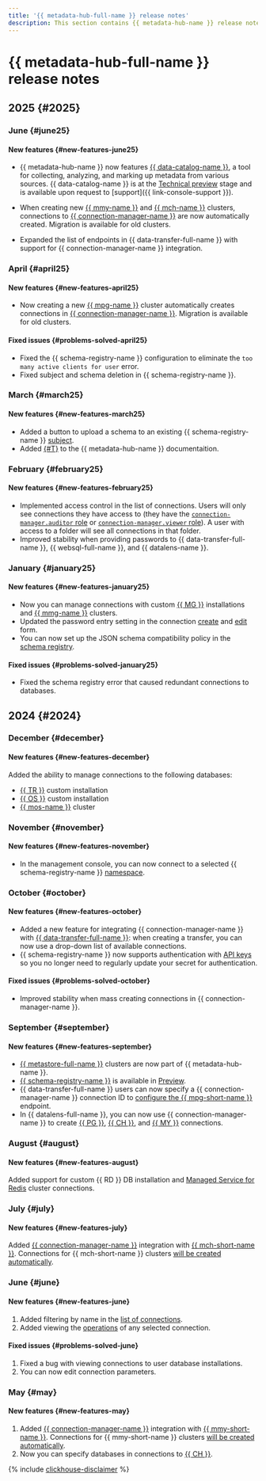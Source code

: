 ```yaml
---
title: '{{ metadata-hub-full-name }} release notes'
description: This section contains {{ metadata-hub-name }} release notes.
---
```


# {{ metadata-hub-full-name }} release notes

## 2025 {#2025}

### June {#june25}

#### New features {#new-features-june25}


* {{ metadata-hub-name }} now features [{{ data-catalog-name }}](../concepts/data-catalog.md), a tool for collecting, analyzing, and marking up metadata from various sources. {{ data-catalog-name }} is at the [Technical preview](../../overview/concepts/launch-stages.md) stage and is available upon request to [support]({{ link-console-support }}).

* When creating new [{{ mmy-name }}](../../managed-mysql/operations/cluster-create.md) and [{{ mch-name }}](../../managed-clickhouse/operations/cluster-create.md) clusters, connections to [{{ connection-manager-name }}](../concepts/connection-manager.md) are now automatically created. Migration is available for old clusters.


* Expanded the list of endpoints in {{ data-transfer-full-name }} with support for {{ connection-manager-name }} integration.

### April {#april25}

#### New features {#new-features-april25}


* Now creating a new [{{ mpg-name }}](../../managed-postgresql/operations/cluster-create.md) cluster automatically creates connections in [{{ connection-manager-name }}](../concepts/connection-manager.md). Migration is available for old clusters.


#### Fixed issues {#problems-solved-april25}

* Fixed the {{ schema-registry-name }} configuration to eliminate the `too many active clients for user` error.
* Fixed subject and schema deletion in {{ schema-registry-name }}.


### March {#march25}

#### New features {#new-features-march25}

* Added a button to upload a schema to an existing {{ schema-registry-name }} [subject](../concepts/schema-registry.md#subject).
* Added [{#T}](../public-talks.md) to the {{ metadata-hub-name }} documentaition.

### February {#february25}

#### New features {#new-features-february25}

* Implemented access control in the list of connections. Users will only see connections they have access to (they have the [`connection-manager.auditor` role](../security/connection-manager-roles.md#connection-manager-auditor) or [`connection-manager.viewer` role](../security/connection-manager-roles.md#connection-manager-viewer)). A user with access to a folder will see all connections in that folder.
* Improved stability when providing passwords to {{ data-transfer-full-name }}, {{ websql-full-name }}, and {{ datalens-name }}.

### January {#january25}

#### New features {#new-features-january25}

* Now you can manage connections with custom [{{ MG }}](../operations/create-connection.md#mongodb-on-premise) installations and [{{ mmg-name }}](../operations/create-connection.md#mdb-mongodb) clusters.
* Updated the password entry setting in the connection [create](../operations/create-connection.md) and [edit](../operations/update-connection.md) form. 
* You can now set up the JSON schema compatibility policy in the [schema registry](../concepts/schema-registry.md).

#### Fixed issues {#problems-solved-january25}

* Fixed the schema registry error that caused redundant connections to databases.

## 2024 {#2024}

### December {#december}

#### New features {#new-features-december}

Added the ability to manage connections to the following databases:
* [{{ TR }}](../operations/create-connection.md#trino-on-premise) custom installation
* [{{ OS }}](../operations/create-connection.md#opensearch-on-premise) custom installation
* [{{ mos-name }}](../operations/create-connection.md#mdb-opensearch) cluster

### November {#november}

#### New features {#new-features-november}

* In the management console, you can now connect to a selected {{ schema-registry-name }} [namespace](../operations/update-name-space.md).

### October {#october}

#### New features {#new-features-october}

* Added a new feature for integrating {{ connection-manager-name }} with [{{ data-transfer-full-name }}](../../data-transfer/quickstart.md): when creating a transfer, you can now use a drop-down list of available connections.
* {{ schema-registry-name }} now supports authentication with [API keys](../../iam/concepts/authorization/api-key.md) so you no longer need to regularly update your secret for authentication.

#### Fixed issues {#problems-solved-october}

* Improved stability when mass creating connections in {{ connection-manager-name }}.

### September {#september}

#### New features {#new-features-september}

* [{{ metastore-full-name }}](../concepts/metastore.md) clusters are now part of {{ metadata-hub-name }}.
* [{{ schema-registry-name }}](../quickstart/schema-registry.md) is available in [Preview](../../overview/concepts/launch-stages.md).
* {{ data-transfer-full-name }} users can now specify a {{ connection-manager-name }} connection ID to [configure the {{ mpg-short-name }}](../../data-transfer/operations/endpoint/source/postgresql.md) endpoint.
* In {{ datalens-full-name }}, you can now use {{ connection-manager-name }} to create [{{ PG }}](../../datalens/operations/connection/create-postgresql.md#conn-man), [{{ CH }}](../../datalens/operations/connection/create-clickhouse.md#conn-man), and [{{ MY }}](../../datalens/operations/connection/create-mysql.md#conn-man) connections.

### August {#august}

#### New features {#new-features-august}

Added support for custom {{ RD }} DB installation and [Managed Service for Redis](../../managed-redis/concepts/index.md) cluster connections.

### July {#july}

#### New features {#new-features-july}

Added [{{ connection-manager-name }}](../concepts/connection-manager.md) integration with [{{ mch-short-name }}](../../managed-clickhouse). Connections for {{ mch-short-name }} clusters [will be created automatically](../quickstart/connection-manager.md).

### June {#june}

#### New features {#new-features-june}

1. Added filtering by name in the [list of connections](../operations/view-connection.md).
1. Added viewing the [operations](../operations/view-connection.md#operations) of any selected connection.

#### Fixed issues {#problems-solved-june}

1. Fixed a bug with viewing connections to user database installations.
1. You can now edit connection parameters.

### May {#may}

#### New features {#new-features-may}

1. Added [{{ connection-manager-name }}](../concepts/connection-manager.md) integration with [{{ mmy-short-name }}](../../managed-mysql). Connections for {{ mmy-short-name }} clusters [will be created automatically](../quickstart/connection-manager.md).
1. Now you can specify databases in connections to [{{ CH }}](../operations/create-connection.md#mdb-clickhouse).


{% include [clickhouse-disclaimer](../../_includes/clickhouse-disclaimer.md) %}
